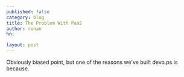 ```yaml
---
published: false
category: blog
title: The Problem With PaaS
author: ronan
hn: 

layout: post
---
```


Obviously biased point, but one of the reasons we've built devo.ps is because.